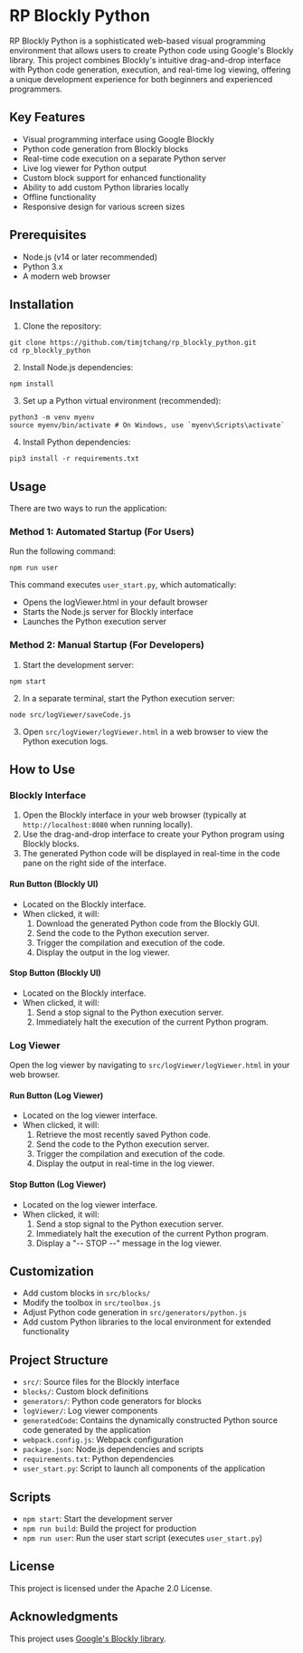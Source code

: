 # RP Blockly Python

RP Blockly Python is a sophisticated web-based visual programming environment that allows users to create Python code using Google's Blockly library. This project combines Blockly's intuitive drag-and-drop interface with Python code generation, execution, and real-time log viewing, offering a unique development experience for both beginners and experienced programmers.

## Key Features

- Visual programming interface using Google Blockly
- Python code generation from Blockly blocks
- Real-time code execution on a separate Python server
- Live log viewer for Python output
- Custom block support for enhanced functionality
- Ability to add custom Python libraries locally
- Offline functionality
- Responsive design for various screen sizes

## Prerequisites

- Node.js (v14 or later recommended)
- Python 3.x
- A modern web browser

## Installation

1. Clone the repository:

```
git clone https://github.com/timjtchang/rp_blockly_python.git
cd rp_blockly_python
```

2. Install Node.js dependencies:

```
npm install
```

3. Set up a Python virtual environment (recommended):

```
python3 -m venv myenv
source myenv/bin/activate # On Windows, use `myenv\Scripts\activate`
```

4. Install Python dependencies:

```
pip3 install -r requirements.txt
```

## Usage

There are two ways to run the application:

### Method 1: Automated Startup (For Users)

Run the following command:

```
npm run user
```

This command executes `user_start.py`, which automatically:

- Opens the logViewer.html in your default browser
- Starts the Node.js server for Blockly interface
- Launches the Python execution server

### Method 2: Manual Startup (For Developers)

1. Start the development server:

```
npm start
```

2. In a separate terminal, start the Python execution server:

```
node src/logViewer/saveCode.js
```

3. Open `src/logViewer/logViewer.html` in a web browser to view the Python execution logs.

## How to Use

### Blockly Interface

1. Open the Blockly interface in your web browser (typically at `http://localhost:8080` when running locally).
2. Use the drag-and-drop interface to create your Python program using Blockly blocks.
3. The generated Python code will be displayed in real-time in the code pane on the right side of the interface.

#### Run Button (Blockly UI)

- Located on the Blockly interface.
- When clicked, it will:
  1. Download the generated Python code from the Blockly GUI.
  2. Send the code to the Python execution server.
  3. Trigger the compilation and execution of the code.
  4. Display the output in the log viewer.

#### Stop Button (Blockly UI)

- Located on the Blockly interface.
- When clicked, it will:
  1. Send a stop signal to the Python execution server.
  2. Immediately halt the execution of the current Python program.

### Log Viewer

Open the log viewer by navigating to `src/logViewer/logViewer.html` in your web browser.

#### Run Button (Log Viewer)

- Located on the log viewer interface.
- When clicked, it will:
  1. Retrieve the most recently saved Python code.
  2. Send the code to the Python execution server.
  3. Trigger the compilation and execution of the code.
  4. Display the output in real-time in the log viewer.

#### Stop Button (Log Viewer)

- Located on the log viewer interface.
- When clicked, it will:
  1. Send a stop signal to the Python execution server.
  2. Immediately halt the execution of the current Python program.
  3. Display a "-- STOP --" message in the log viewer.

## Customization

- Add custom blocks in `src/blocks/`
- Modify the toolbox in `src/toolbox.js`
- Adjust Python code generation in `src/generators/python.js`
- Add custom Python libraries to the local environment for extended functionality

## Project Structure

- `src/`: Source files for the Blockly interface
- `blocks/`: Custom block definitions
- `generators/`: Python code generators for blocks
- `logViewer/`: Log viewer components
- `generatedCode`: Contains the dynamically constructed Python source code generated by the application
- `webpack.config.js`: Webpack configuration
- `package.json`: Node.js dependencies and scripts
- `requirements.txt`: Python dependencies
- `user_start.py`: Script to launch all components of the application

## Scripts

- `npm start`: Start the development server
- `npm run build`: Build the project for production
- `npm run user`: Run the user start script (executes `user_start.py`)

## License

This project is licensed under the Apache 2.0 License.

## Acknowledgments

This project uses [Google's Blockly library](https://github.com/google/blockly).
